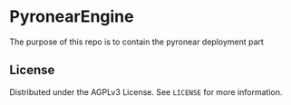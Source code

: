 # PyronearEngine
The purpose of this repo is to contain the pyronear deployment part

## License

Distributed under the AGPLv3 License. See `LICENSE` for more information.
